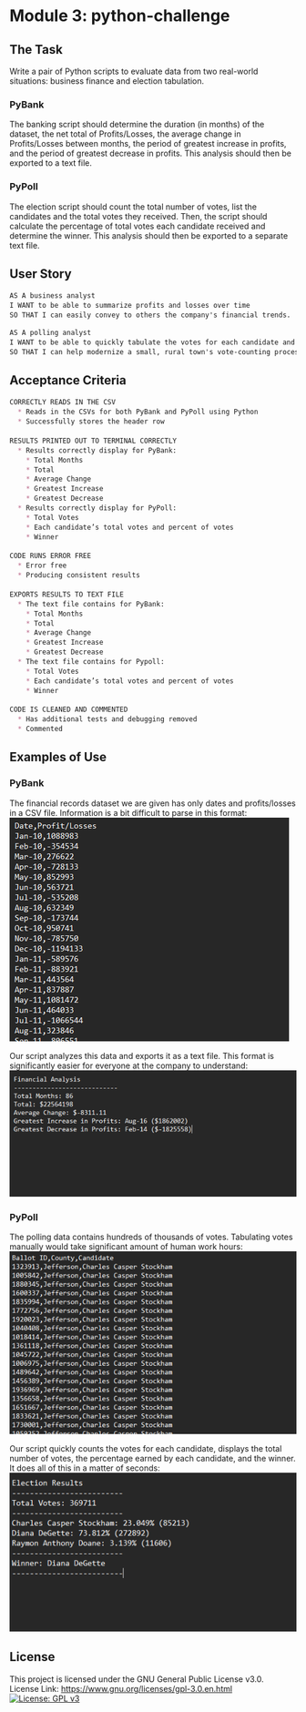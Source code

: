 # Module 3: python-challenge

## The Task
Write a pair of Python scripts to evaluate data from two real-world situations: business finance and election tabulation.
### PyBank
The banking script should determine the duration (in months) of the dataset, the net total of Profits/Losses, the average change in Profits/Losses between months, the period of greatest increase in profits, and the period of greatest decrease in profits. This analysis should then be exported to a text file.
### PyPoll
The election script should count the total number of votes, list the candidates and the total votes they received. Then, the script should calculate the percentage of total votes each candidate received and determine the winner. This analysis should then be exported to a separate text file.

## User Story
```md
AS A business analyst
I WANT to be able to summarize profits and losses over time
SO THAT I can easily convey to others the company's financial trends.
```
```md
AS A polling analyst
I WANT to be able to quickly tabulate the votes for each candidate and determine the winner
SO THAT I can help modernize a small, rural town's vote-counting process.
```

## Acceptance Criteria
```md
CORRECTLY READS IN THE CSV
  * Reads in the CSVs for both PyBank and PyPoll using Python
  * Successfully stores the header row

RESULTS PRINTED OUT TO TERMINAL CORRECTLY
  * Results correctly display for PyBank:
    * Total Months
    * Total
    * Average Change
    * Greatest Increase
    * Greatest Decrease
  * Results correctly display for PyPoll:
    * Total Votes
    * Each candidate’s total votes and percent of votes
    * Winner

CODE RUNS ERROR FREE
  * Error free
  * Producing consistent results

EXPORTS RESULTS TO TEXT FILE
  * The text file contains for PyBank:
    * Total Months
    * Total
    * Average Change
    * Greatest Increase
    * Greatest Decrease
  * The text file contains for Pypoll:
    * Total Votes
    * Each candidate’s total votes and percent of votes
    * Winner

CODE IS CLEANED AND COMMENTED
  * Has additional tests and debugging removed
  * Commented
```

## Examples of Use
### PyBank
The financial records dataset we are given has only dates and profits/losses in a CSV file. Information is a bit difficult to parse in this format:
![An image of a CSV file containing unedited financial records.](Resources\PyBank-dataset.png)

Our script analyzes this data and exports it as a text file. This format is significantly easier for everyone at the company to understand:
![The output file of summarized profits and losses.](Resources\PyBank-summary.png)
### PyPoll
The polling data contains hundreds of thousands of votes. Tabulating votes manually would take significant amount of human work hours:
![An image of a CSV file containing all the votes of a small town election.](Resources\PyPoll-dataset.png)

Our script quickly counts the votes for each candidate, displays the total number of votes, the percentage earned by each candidate, and the winner. It does all of this in a matter of seconds:
![The output file of summarized election data.](Resources\PyPoll-summary.png)

## License
This project is licensed under the GNU General Public License v3.0.  
License Link:
https://www.gnu.org/licenses/gpl-3.0.en.html   
[![License: GPL v3](https://img.shields.io/badge/License-GPLv3-blue.svg)](https://www.gnu.org/licenses/gpl-3.0)
